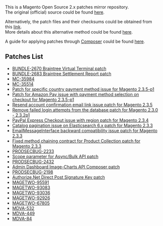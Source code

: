 This is a Magento Open Source 2.x patches mirror repository.  
The original (official) source could be found [here](https://magento.com/tech-resources/download).

Alternatively, the patch files and their checksums could be obtained from this [link](https://www.magentocommerce.com/products/downloads/info/filter/type/ce-patch).  
More details about this alternative method could be found [here](https://gist.github.com/piotrekkaminski/9bc45ec84028611d621e).

A guide for applying patches through [Composer](https://getcomposer.org/) could be found [here](https://devdocs.magento.com/guides/v2.3/comp-mgr/patching.html#applying-patches).

## Patches List

* [BUNDLE-2670 Braintree Virtual Terminal patch](patches/BUNDLE-2670-Braintree-Virtual-Terminal-patch)
* [BUNDLE-2683 Braintree Settlement Report patch](patches/BUNDLE-2683-Braintree-Settlement-Report-patch)
* [MC-35984](patches/MC-35984)
* [MC-35514](patches/MC-35514)
* [Patch for specific country payment method issue for Magento 2.3.5-p1](patches/Specific-country-payment-method-issue-patch-for-Magento-2.3.5-p1)
* [Patch for Amazon Pay issue with payment method selection on checkout for Magento 2.3.5-p1](patches/Amazon-Pay-issue-with-payment-method-selection-on-checkout-patch-for-Magento-2.3.5-p1)
* [Resend account confirmation email link issue patch for Magento 2.3.5](patches/Resend-account-confirmation-email-link-issue-patch-for-Magento-2.3.5)
* [Remove failed login attempts from the database patch for Magento 2.3.0 - 2.3.2p1](patches/Remove-failed-login-attempts-from-the-database-patch-for-Magento-2.3.0-2.3.2p1)
* [PayPal Express Checkout issue with region patch for Magento 2.3.4](patches/PayPal-Express-Checkout-issue-with-region-patch-for-Magento-2.3.4)
* [Catalog pagination issue on Elasticsearch 6.x patch for Magento 2.3.3](patches/Catalog-pagination-issue-on-Elasticsearch-6.x-patch-for-Magento-2.3.3)
* [EmailMessageInterface backward compatibility issue patch for Magento 2.3.3](patches/EmailMessageInterface-backward-compatibility-issue-patch-for-Magento-2.3.3)
* [Fixed method chaining contract for Product Collection patch for Magento 2.3.3](patches/Fixed-method-chaining-contract-for-Product-Collection-patch-for-Magento-2.3.3)
* [PRODSECBUG-2233](patches/PRODSECBUG-2233)
* [Scope parameter for Async/Bulk API patch](patches/Scope-parameter-Async⁄Bulk-API-patch)
* [PRODSECBUG-2432](patches/PRODSECBUG-2432)
* [Admin Dashboard Image-Charts API Composer patch](patches/Admin-Dashboard-Image-Charts-API-Composer-patch)
* [PRODSECBUG-2198](patches/PRODSECBUG-2198)
* [Authorize.Net Direct Post Signature Key patch](patches/Authorizenet-Direct-Post-Signature-Key-patch)
* [MAGETWO-95591](patches/MAGETWO-95591)
* [MAGETWO-93083](patches/MAGETWO-93083)
* [MAGETWO-93036](patches/MAGETWO-93036)
* [MAGETWO-92926](patches/MAGETWO-92926)
* [MAGETWO-67805](patches/MAGETWO-67805)
* [MDVA-532](patches/MDVA-532)
* [MDVA-449](patches/MDVA-449)
* [MDVA-84](patches/MDVA-84)
